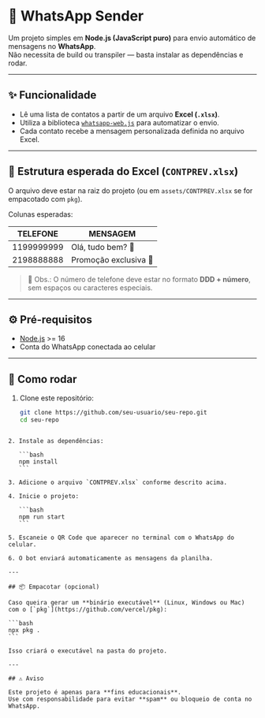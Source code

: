 
# 📲 WhatsApp Sender

Um projeto simples em **Node.js (JavaScript puro)** para envio automático de mensagens no **WhatsApp**.  
Não necessita de build ou transpiler — basta instalar as dependências e rodar.

---

## ✨ Funcionalidade

- Lê uma lista de contatos a partir de um arquivo **Excel (`.xlsx`)**.  
- Utiliza a biblioteca [`whatsapp-web.js`](https://github.com/pedroslopez/whatsapp-web.js) para automatizar o envio.  
- Cada contato recebe a mensagem personalizada definida no arquivo Excel.  

---

## 📂 Estrutura esperada do Excel (`CONTPREV.xlsx`)

O arquivo deve estar na raiz do projeto (ou em `assets/CONTPREV.xlsx` se for empacotado com `pkg`).  

Colunas esperadas:

| TELEFONE   | MENSAGEM              |
|------------|------------------------|
| 1199999999 | Olá, tudo bem? 👋      |
| 2198888888 | Promoção exclusiva 🎉  |

> 📌 Obs.: O número de telefone deve estar no formato **DDD + número**, sem espaços ou caracteres especiais.  

---

## ⚙️ Pré-requisitos

- [Node.js](https://nodejs.org/) >= 16  
- Conta do WhatsApp conectada ao celular  

---

## 🚀 Como rodar

1. Clone este repositório:
   ```bash
   git clone https://github.com/seu-usuario/seu-repo.git
   cd seu-repo
````

2. Instale as dependências:

   ```bash
   npm install
   ```

3. Adicione o arquivo `CONTPREV.xlsx` conforme descrito acima.

4. Inicie o projeto:

   ```bash
   npm run start
   ```

5. Escaneie o QR Code que aparecer no terminal com o WhatsApp do celular.

6. O bot enviará automaticamente as mensagens da planilha.

---

## 📦 Empacotar (opcional)

Caso queira gerar um **binário executável** (Linux, Windows ou Mac) com o [`pkg`](https://github.com/vercel/pkg):

```bash
npx pkg .
```

Isso criará o executável na pasta do projeto.

---

## ⚠️ Aviso

Este projeto é apenas para **fins educacionais**.
Use com responsabilidade para evitar **spam** ou bloqueio de conta no WhatsApp.

